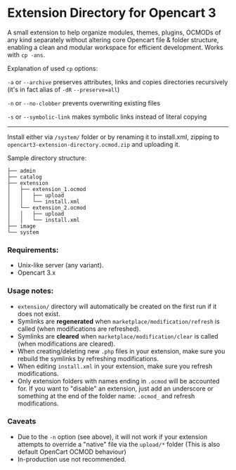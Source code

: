 # Extension Directory for Opencart 3
A small extension to help organize modules, themes, plugins, OCMODs of any kind separately without altering core Opencart file & folder structure, enabling a clean and modular workspace for efficient development. Works with `cp -ans`.

Explanation of used `cp` options:

`-a` or `--archive` preserves attributes, links and copies directories recursively (it's in fact alias of `-dR` `--preserve=all`)

`-n` or `--no-clobber` prevents overwriting existing files

`-s` or `--symbolic-link` makes symbolic links instead of literal copying

______________

Install either via `/system/` folder or by renaming it to install.xml, zipping to `opencart3-extension-directory.ocmod.zip` and uploading it.

Sample directory structure:

```
├── admin
├── catalog
├── extension
│   ├── extension_1.ocmod
│   │   ├── upload
│   │   └── install.xml
│   └── extension_2.ocmod
│   │   ├── upload
│   │   └── install.xml
├── image
└── system
```
### Requirements:
* Unix-like server (any variant).
* Opencart 3.x

### Usage notes:
* `extension/` directory will automatically be created on the first run if it does not exist.
* Symlinks are **regenerated** when `marketplace/modification/refresh` is called (when modifications are refreshed).
* Symlinks are **cleared** when `marketplace/modification/clear` is called (when modifications are cleared).
* When creating/deleting new `.php` files in your extension, make sure you rebuild the symlinks by refreshing modifications.
* When editing `install.xml` in your extension, make sure you refresh modifications.
* Only extension folders with names ending in `.ocmod` will be accounted for. If you want to "disable" an extension, just add an underscore or something at the end of the folder name: `.ocmod_` and refresh modifications.

### Caveats
* Due to the `-n` option (see above), it will not work if your extension attempts to override a "native" file via the `upload/*` folder (This is also default OpenCart OCMOD behaviour)
* In-production use not recommended.
